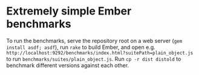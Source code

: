# Extremely simple Ember benchmarks

To run the benchmarks, serve the repository root on a web server (`gem install
asdf; asdf`), run `rake` to build Ember, and open e.g.
`http://localhost:9292/benchmarks/index.html?suitePath=plain_object.js` to run
`benchmarks/suites/plain_object.js`. Run `cp -r dist distold` to benchmark
different versions against each other.
